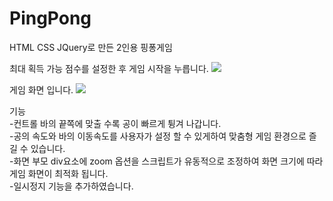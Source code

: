 # PingPong
HTML CSS JQuery로 만든 2인용 핑퐁게임

최대 획득 가능 점수를 설정한 후 게임 시작을 누릅니다.
<img src="https://user-images.githubusercontent.com/34783191/107016162-f410a980-67e0-11eb-82d5-bb2623988b38.png">

게임 화면 입니다. 
<img src="https://user-images.githubusercontent.com/34783191/107017052-03dcbd80-67e2-11eb-94a7-afebbea2ec16.png">

기능<br/>
-컨트롤 바의 끝쪽에 맞출 수록 공이 빠르게 튕겨 나갑니다.<br/>
-공의 속도와 바의 이동속도를 사용자가 설정 할 수 있게하여 맞춤형 게임 환경으로 즐길 수 있습니다.<br/>
-화면 부모 div요소에 zoom 옵션을 스크립트가 유동적으로 조정하여 화면 크기에 따라 게임 화면이 최적화 됩니다.<br/>
-일시정지 기능을 추가하였습니다.<br/>
